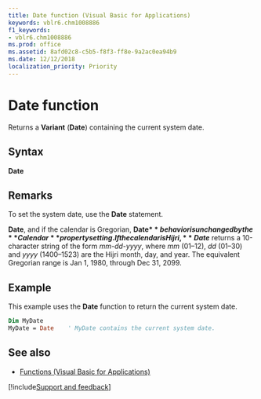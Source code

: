```yaml
---
title: Date function (Visual Basic for Applications)
keywords: vblr6.chm1008886
f1_keywords:
- vblr6.chm1008886
ms.prod: office
ms.assetid: 8afd02c8-c5b5-f8f3-ff8e-9a2ac0ea94b9
ms.date: 12/12/2018
localization_priority: Priority
---
```



# Date function

Returns a **Variant** (**Date**) containing the current system date.

## Syntax

**Date**

## Remarks

To set the system date, use the **Date** statement.

**Date**, and if the calendar is Gregorian, **Date$** behavior is unchanged by the **Calendar** property setting. If the calendar is Hijri, **Date$** returns a 10-character string of the form _mm-dd-yyyy_, where _mm_ (01&ndash;12), _dd_ (01&ndash;30) and _yyyy_ (1400&ndash;1523) are the Hijri month, day, and year. The equivalent Gregorian range is Jan 1, 1980, through Dec 31, 2099.

## Example

This example uses the **Date** function to return the current system date.

```vb
Dim MyDate
MyDate = Date    ' MyDate contains the current system date.

```


## See also

- [Functions (Visual Basic for Applications)](../functions-visual-basic-for-applications.md)

[!include[Support and feedback](~/includes/feedback-boilerplate.md)]